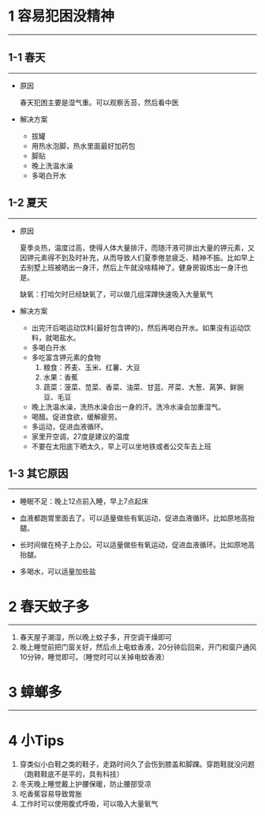 # 1 容易犯困没精神

***



## 1-1 春天

***

+ 原因

  春天犯困主要是湿气重。可以观察舌苔，然后看中医

+ 解决方案

  + 拔罐
  + 用热水泡脚，热水里面最好加药包
  + 脚贴
  + 晚上洗温水澡
  + 多喝白开水
  
  
## 1-2 夏天

***

+ 原因

  夏季炎热，温度过高，使得人体大量排汗，而随汗液可排出大量的钾元素，又因钾元素得不到及时补充，从而导致人们夏季倦怠疲乏、精神不振。比如早上去别墅上班被晒出一身汗，然后上午就没啥精神了。健身房锻炼出一身汗也是。

  缺氧：打哈欠时已经缺氧了，可以做几组深蹲快速吸入大量氧气

+ 解决方案

  + 出完汗后喝运动饮料(最好包含钾的)，然后再喝白开水。如果没有运动饮料，就喝盐水。
  + 多喝白开水
  + 多吃富含钾元素的食物
    1. 粮食：荞麦、玉米、红薯、大豆
    2. 水果：香蕉
    3. 蔬菜：菠菜、苋菜、香菜、油菜、甘蓝、芹菜、大葱、莴笋、鲜豌豆、毛豆
  + 晚上洗温水澡，洗热水澡会出一身的汗。洗冷水澡会加重湿气。
  + 喝醋。促进食欲，缓解疲劳。
  + 多运动，促进血液循环。
  + 家里开空调，27度是建议的温度
  + 不要在太阳底下晒太久，早上可以坐地铁或者公交车去上班



## 1-3 其它原因

***

+ 睡眠不足：晚上12点前入睡，早上7点起床

+ 血液都跑胃里面去了。可以适量做些有氧运动，促进血液循环。比如原地高抬腿。

+ 长时间做在椅子上办公。可以适量做些有氧运动，促进血液循环。比如原地高抬腿。

+ 多喝水，可以适量加些盐

  
  
  
# 2 春天蚊子多

***

1. 春天屋子潮湿，所以晚上蚊子多，开空调干燥即可
2. 晚上睡觉前把门窗关好，然后点上电蚊香液，20分钟后回来，开门和窗户通风10分钟，睡觉即可。（睡觉时可以关掉电蚊香液）





# 3 蟑螂多

****



  



# 4 小Tips

1. 穿类似小白鞋之类的鞋子，走路时间久了会伤到膝盖和脚踝。穿跑鞋就没问题（跑鞋鞋底不是平的，具有科技）
2. 冬天晚上睡觉戴上护腰保暖，防止腰部受凉
3. 吃香蕉容易导致胃胀
4. 工作时可以使用腹式呼吸，可以吸入大量氧气